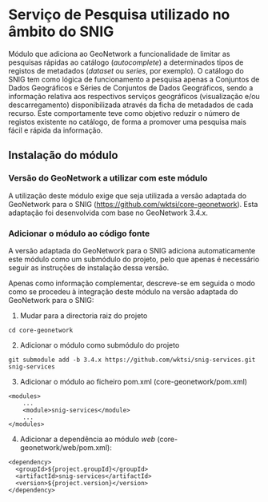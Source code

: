 # Serviço de Pesquisa utilizado no âmbito do SNIG

Módulo que adiciona ao GeoNetwork a funcionalidade de limitar as pesquisas rápidas ao catálogo (*autocomplete*) a determinados tipos de registos de metadados (*dataset* ou *series*, por exemplo). O catálogo do SNIG tem como lógica de funcionamento a pesquisa apenas a Conjuntos de Dados Geográficos e Séries de Conjuntos de Dados Geográficos, sendo a informação relativa aos respectivos serviços geográficos (visualização e/ou descarregamento) disponibilizada através da ficha de metadados de cada recurso. Este comportamente teve como objetivo reduzir o número de registos existente no catálogo, de forma a promover uma pesquisa mais fácil e rápida da informação. 

## Instalação do módulo

### Versão do GeoNetwork a utilizar com este módulo

A utilização deste módulo exige que seja utilizada a versão adaptada do GeoNetwork para o SNIG (https://github.com/wktsi/core-geonetwork). Esta adaptação foi desenvolvida com base no GeoNetwork 3.4.x.

### Adicionar o módulo ao código fonte

A versão adaptada do GeoNetwork para o SNIG adiciona automaticamente este módulo como um submódulo do projeto, pelo que apenas é necessário seguir as instruções de instalação dessa versão.

Apenas como informação complementar, descreve-se em seguida o modo como se procedeu à integração deste módulo na versão adaptada do GeoNetwork para o SNIG:

1. Mudar para a directoria raiz do projeto
```
cd core-geonetwork
```
2. Adicionar o módulo como submódulo do projeto 
```
git submodule add -b 3.4.x https://github.com/wktsi/snig-services.git snig-services
```
3. Adicionar o módulo ao ficheiro pom.xml (core-geonetwork/pom.xml)
```
<modules>
    ...
    <module>snig-services</module>
    ...
</modules>
```
4. Adicionar a dependência ao módulo *web* (core-geonetwork/web/pom.xml):
```
<dependency>
  <groupId>${project.groupId}</groupId>
  <artifactId>snig-services</artifactId>
  <version>${project.version}</version>
</dependency>
```
